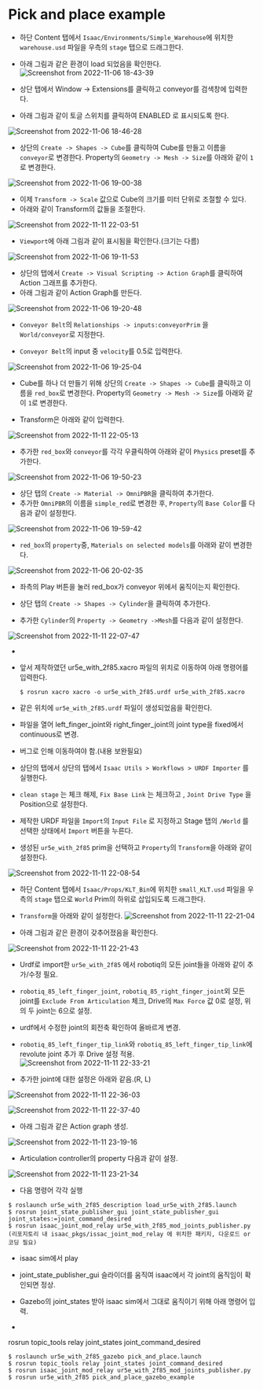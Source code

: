 # Pick and place example
- 하단 Content 탭에서 `Isaac/Environments/Simple_Warehouse`에 위치한 `warehouse.usd` 파일을 우측의 `stage` 탭으로 드래그한다.

- 아래 그림과 같은 환경이 load 되었음을 확인한다.
![Screenshot from 2022-11-06 18-43-39](https://user-images.githubusercontent.com/60342784/200164020-11854545-5aac-47b9-9daa-49a5e41355b9.png)

- 상단 탭에서 Window -> Extensions를 클릭하고 conveyor를 검색창에 입력한다.
- 아래 그림과 같이 토글 스위치를 클릭하여 ENABLED 로 표시되도록 한다.

![Screenshot from 2022-11-06 18-46-28](https://user-images.githubusercontent.com/60342784/200164109-5f0d6533-a215-480e-b814-5630ba2a04e9.png)

- 상단의 `Create -> Shapes -> Cube`를 클릭하여 Cube를 만들고 이름을 `conveyor`로 변경한다. Property의 `Geometry -> Mesh -> Size`를 아래와 같이 `1`로 변경한다.

![Screenshot from 2022-11-06 19-00-38](https://user-images.githubusercontent.com/60342784/200164633-2ce53aa0-548b-45dc-9c36-b3ea3e37990f.png)

- 이제 `Transform -> Scale` 값으로 Cube의 크기를 미터 단위로 조절할 수 있다.
- 아래와 같이 Transform의 값들을 조절한다.

![Screenshot from 2022-11-11 22-03-51](https://user-images.githubusercontent.com/60342784/201346137-3ff1d2db-2e50-4a78-9958-2df103f6a6dd.png)


- `Viewport`에 아래 그림과 같이 표시됨을 확인한다.(크기는 다름)

![Screenshot from 2022-11-06 19-11-53](https://user-images.githubusercontent.com/60342784/200165112-503c424e-82b8-47a9-8aed-d3e227e17358.png)

- 상단의 탭에서 `Create -> Visual Scripting -> Action Graph`를 클릭하여 Action 그래프를 추가한다.
- 아래 그림과 같이 Action Graph를 만든다.

![Screenshot from 2022-11-06 19-20-48](https://user-images.githubusercontent.com/60342784/200165438-04460a5b-7d3b-4297-8129-0330e31f7c18.png)

- `Conveyor Belt`의 `Relationships -> inputs:conveyorPrim` 을 `World/conveyor`로 지정한다. 

- `Conveyor Belt`의 input 중 `velocity`를 0.5로 입력한다.

![Screenshot from 2022-11-06 19-25-04](https://user-images.githubusercontent.com/60342784/200165603-a2e53ec8-7b00-4ff5-8306-ce31a1e385c4.png)

- Cube를 하나 더 만들기 위해 상단의 `Create -> Shapes -> Cube`를 클릭하고 이름을 `red_box`로 변경한다. Property의 `Geometry -> Mesh -> Size`를 아래와 같이 `1`로 변경한다.

- Transform은 아래와 같이 입력한다.

![Screenshot from 2022-11-11 22-05-13](https://user-images.githubusercontent.com/60342784/201346376-381c9575-3e8b-43bf-9a38-ccafdda06793.png)


- 추가한 `red_box`와 `conveyor`를 각각 우클릭하여 아래와 같이 `Physics` preset를 추가한다.

![Screenshot from 2022-11-06 19-50-23](https://user-images.githubusercontent.com/60342784/200166520-1d5cddab-33f7-4280-8864-5b7e6bf73040.png)

- 상단 탭의 `Create -> Material -> OmniPBR`을 클릭하여 추가한다.
- 추가한 `OmniPBR`의 이름을 `simple_red`로 변경한 후, `Property`의 `Base Color`를 다음과 같이 설정한다.

![Screenshot from 2022-11-06 19-59-42](https://user-images.githubusercontent.com/60342784/200166879-b5a3a29a-72e4-408b-bf3e-8a545faca986.png)

- `red_box`의 `property`중, `Materials on selected models`를 아래와 같이 변경한다.

![Screenshot from 2022-11-06 20-02-35](https://user-images.githubusercontent.com/60342784/200166997-4d30b250-1a26-4180-8444-f21d212b94d9.png)

- 좌측의 Play 버튼을 눌러 red_box가 conveyor 위에서 움직이는지 확인한다.

- 상단 탭의 `Create -> Shapes -> Cylinder`을 클릭하여 추가한다.
- 추가한 `Cylinder`의 `Property -> Geometry ->Mesh`를 다음과 같이 설정한다.

![Screenshot from 2022-11-11 22-07-47](https://user-images.githubusercontent.com/60342784/201346842-d1569bc3-0884-4eb9-b8db-482fd88981f0.png)

- 
- 앞서 제작하였던  ur5e_with_2f85.xacro 파일의 위치로 이동하여 아래 명령어를 입력한다.
	 ```
	$ rosrun xacro xacro -o ur5e_with_2f85.urdf ur5e_with_2f85.xacro
	```
- 같은 위치에 `ur5e_with_2f85.urdf` 파일이 생성되었음을 확인한다.
- 파일을 열어 left_finger_joint와 right_finger_joint의 joint type을 fixed에서 continuous로 변경.
- 버그로 인해 이동하여야 함.(내용 보완필요)
- 상단의 탭에서 상단의 탭에서  `Isaac Utils > Workflows > URDF Importer`  를 실행한다.

- `clean stage` 는 체크 해제, `Fix Base Link` 는 체크하고 , `Joint Drive Type` 을 Position으로 설정한다.

- 제작한 URDF 파일을 `Import`의 `Input File` 로 지정하고 Stage 탭의  `/World`  를 선택한 상태에서  `Import`  버튼을 누른다.
- 생성된 `ur5e_with_2f85` prim을 선택하고 `Property`의 `Transform`을 아래와 같이 설정한다.

![Screenshot from 2022-11-11 22-08-54](https://user-images.githubusercontent.com/60342784/201347038-7dc9c6c3-0125-4f5b-b502-0862348b48ca.png)

- 하단 Content 탭에서 `Isaac/Props/KLT_Bin`에 위치한 `small_KLT.usd` 파일을 우측의 `stage` 탭으로 `World` Prim의 하위로 삽입되도록 드래그한다.
- `Transform`을 아래와 같이 설정한다.
 ![Screenshot from 2022-11-11 22-21-04](https://user-images.githubusercontent.com/60342784/201348901-57256d47-2a1e-4f69-ad03-3b9585eeb17b.png)

- 아래 그림과 같은 환경이 갖추어졌음을 확인한다.

![Screenshot from 2022-11-11 22-21-43](https://user-images.githubusercontent.com/60342784/201349003-7dbe28a8-4542-4169-bc4b-cc203b0db1e0.png)


- Urdf로 import한 `ur5e_with_2f85` 에서  robotiq의 모든 joint들을 아래와 같이 추가/수정 필요.
- `robotiq_85_left_finger_joint`, `robotiq_85_right_finger_joint`외 모든 joint를 `Exclude From Articulation` 체크, Drive의 `Max Force` 값 0로 설정, 위의 두 joint는 6으로 설정.
- urdf에서 수정한 joint의 회전축 확인하여 올바르게 변경.
- `robotiq_85_left_finger_tip_link`와 `robotiq_85_left_finger_tip_link`에 revolute joint 추가 후 Drive 설정 적용.
 ![Screenshot from 2022-11-11 22-33-21](https://user-images.githubusercontent.com/60342784/201351042-b08721ec-a038-4d45-9dd5-5772edcfb1ed.png)

- 추가한 joint에 대한 설정은 아래와 같음.(R, L)

![Screenshot from 2022-11-11 22-36-03](https://user-images.githubusercontent.com/60342784/201351415-cd7bc58b-8898-49ee-9b79-a914ed7318f1.png)

![Screenshot from 2022-11-11 22-37-40](https://user-images.githubusercontent.com/60342784/201351620-6fe3e96b-d47e-47fd-ad4d-ff4f3c03641f.png)

- 아래 그림과 같은 Action graph 생성.

![Screenshot from 2022-11-11 23-19-16](https://user-images.githubusercontent.com/60342784/201359011-ec752985-eb88-49f8-a539-848881d7e78e.png)

- Articulation controller의 property 다음과 같이 설정.

![Screenshot from 2022-11-11 23-21-34](https://user-images.githubusercontent.com/60342784/201359408-6a895f89-ee19-45eb-ac37-e649291431f7.png)

- 다음 명령어 각각 실행
```
$ roslaunch ur5e_with_2f85_description load_ur5e_with_2f85.launch
$ rosrun joint_state_publisher_gui joint_state_publisher_gui joint_states:=joint_command_desired
$ rosrun isaac_joint_mod_relay ur5e_with_2f85_mod_joints_publisher.py
(리포지토리 내 isaac_pkgs/issac_joint_mod_relay 에 위치한 패키지, 다운로드 or 코딩 필요)
```
- isaac sim에서 play
- joint_state_publisher_gui 슬라이더를 움직여 isaac에서 각 joint의 움직임이 확인되면 정상.

- Gazebo의 joint_states 받아 isaac sim에서 그대로 움직이기 위해 아래 명령어 입력.
- 
rosrun topic_tools relay joint_states joint_command_desired
```
$ roslaunch ur5e_with_2f85_gazebo pick_and_place.launch
$ rosrun topic_tools relay joint_states joint_command_desired
$ rosrun isaac_joint_mod_relay ur5e_with_2f85_mod_joints_publisher.py
$ rosrun ur5e_with_2f85 pick_and_place_gazebo_example
```
<!--stackedit_data:
eyJoaXN0b3J5IjpbLTc4OTkxNTEwLC0xNzQ2OTIyNDc3LDE2Mz
A1MDg0LC0xMzQ3OTM5ODIxLC05MzgzODQ2MzYsLTE3NTY0Mjgw
OTksLTE1ODMzNDEzNzQsLTg5OTM4NDA5MCwtNDE4OTc2MjE4LD
IwMTgwNzM3MjYsLTE0OTY0MzA4MzAsNjc4MTk3NzA0LC03ODE0
MzE1NTEsMjcyMzkxNzI1LC0xNzU4ODc1MDkzLDQ5MjA3MDI4NV
19
-->